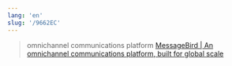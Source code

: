 ```yaml
---
lang: 'en'
slug: '/9662EC'
---
```


> omnichannel communications platform [MessageBird | An omnichannel communications platform, built for global scale](https://www.messagebird.com/en/)
